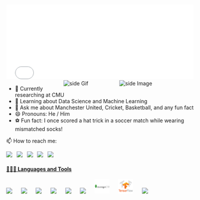 <iframe src="index.html" width="100%" height="200px" frameborder="0"></iframe>

<img src="https://github.com/sciencepal/sciencepal/blob/master/assets/life_balance.gif" alt="side Image" align="right" width="200" height="auto" />
<a href="https://ko-fi.com/sciencepal"> <img src="https://media3.giphy.com/media/ZEB6yFbLnhyQf7g3hn/giphy.gif" alt="side Gif" align="right" width="150" height="auto"/> </a>
  
  - 🔭 Currently researching at CMU
  - 🌱 Learning about Data Science and Machine Learning
  - 💬 Ask me about Manchester United, Cricket, Basketball, and any fun fact
  - 😄 Pronouns: He / Him
  - ⚽ Fun fact: I once scored a hat trick in a soccer match while wearing mismatched socks!

📫 How to reach me: &nbsp;&nbsp; 

[<img src="https://upload.wikimedia.org/wikipedia/commons/8/83/Steam_icon_logo.svg" width="3.5%"/>](https://steamcommunity.com/id/iconic_dark/)  &nbsp; [<img src="https://github.com/sciencepal/sciencepal/blob/master/assets/discord-round.svg" width="3.5%"/>]()  &nbsp; [<img src="https://img.icons8.com/color/48/000000/twitter.png" width="3.5%"/>](https://twitter.com/alshishaunak)  &nbsp; [<img src="https://img.icons8.com/color/48/000000/linkedin.png" width="3.5%"/>](https://www.linkedin.com/in/shaunak-alshi-619469186)  &nbsp;  <a href="mailto:shaunak111sa@gmail.com"> <img src="https://img.icons8.com/fluent/48/000000/gmail.png" width="3.5%"/>
  


#### 👨🏻‍💻 Languages and Tools


[<img height="40" src="https://upload.wikimedia.org/wikipedia/commons/c/c3/Python-logo-notext.svg">](https://www.python.org/)
&nbsp;&nbsp;&nbsp;&nbsp;
[<img height="40" src="https://upload.wikimedia.org/wikipedia/en/3/30/Java_programming_language_logo.svg">](https://www.java.com/)
&nbsp;&nbsp;&nbsp;&nbsp;
[<img height="40" src="https://upload.wikimedia.org/wikipedia/commons/a/a8/Microsoft_Azure_Logo.svg">](https://azure.microsoft.com/)
&nbsp;&nbsp;&nbsp;&nbsp;
[<img height="40" src="https://upload.wikimedia.org/wikipedia/commons/9/93/Amazon_Web_Services_Logo.svg">](https://aws.amazon.com/)
&nbsp;&nbsp;&nbsp;&nbsp;
<img height="40" src="https://upload.wikimedia.org/wikipedia/commons/3/35/Tux.svg">
&nbsp;&nbsp;&nbsp;&nbsp;
<img height="40" src="https://upload.wikimedia.org/wikipedia/commons/2/2d/Tensorflow_logo.svg">
&nbsp;&nbsp;&nbsp;&nbsp;
<img height="40" src="https://raw.githubusercontent.com/github/explore/80688e429a7d4ef2fca1e82350fe8e3517d3494d/topics/mongodb/mongodb.png">
&nbsp;&nbsp;&nbsp;&nbsp;
<img height="40" src="https://raw.githubusercontent.com/github/explore/80688e429a7d4ef2fca1e82350fe8e3517d3494d/topics/tensorflow/tensorflow.png">
&nbsp;&nbsp;&nbsp;&nbsp;
[<img height="40" src="https://upload.wikimedia.org/wikipedia/commons/3/3f/Git_icon.svg">](https://git-scm.com/)
&nbsp;&nbsp;&nbsp;&nbsp;









